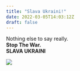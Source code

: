 ```yaml
---
title: "Slava Ukraini!"
date: 2022-03-05T14:03:12Z
draft: false
---
```


Nothing else to say really.
\
**Stop The War.**
\
**SLAVA UKRAINI**

![](/Flag_of_Ukraine.svg.webp)
